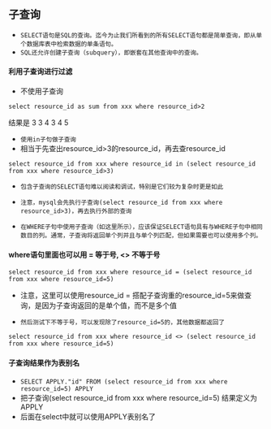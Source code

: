 ## 子查询
* `SELECT语句是SQL的查询。迄今为止我们所看到的所有SELECT语句都是简单查询，即从单个数据库表中检索数据的单条语句。`
* `SQL还允许创建子查询（subquery），即嵌套在其他查询中的查询。`

#### 利用子查询进行过滤
* 不使用子查询
```mysql
select resource_id as sum from xxx where resource_id>2
```
结果是
3
3
4
3
4
5

* `使用in子句做子查询`
* 相当于先查出resource_id>3的resource_id，再去查resource_id
```mysql
select resource_id from xxx where resource_id in (select resource_id from xxx where resource_id>3)
```
* `包含子查询的SELECT语句难以阅读和调试，特别是它们较为复杂时更是如此`
* `注意，mysql会先执行子查询(select resource_id from xxx where resource_id>3)，再去执行外部的查询`

* `在WHERE子句中使用子查询（如这里所示），应该保证SELECT语句具有与WHERE子句中相同数目的列。通常，子查询将返回单个列并且与单个列匹配，但如果需要也可以使用多个列。`

#### where语句里面也可以用 = 等于号, <> 不等于号
```mysql
select resource_id from xxx where resource_id = (select resource_id from xxx where resource_id=5)
```
* 注意，这里可以使用resource_id = 搭配子查询重的resource_id=5来做查询，是因为子查询返回的是单个值，而不是多个值

* `然后测试下不等于号，可以发现除了resource_id=5的，其他数据都返回了`
```mysql
select resource_id from xxx where resource_id <> (select resource_id from xxx where resource_id=5)
```

#### 子查询结果作为表别名
* `SELECT APPLY."id" FROM (select resource_id from xxx where resource_id=5) APPLY`
* 把子查询(select resource_id from xxx where resource_id=5) 结果定义为APPLY
* 后面在select中就可以使用APPLY表别名了


